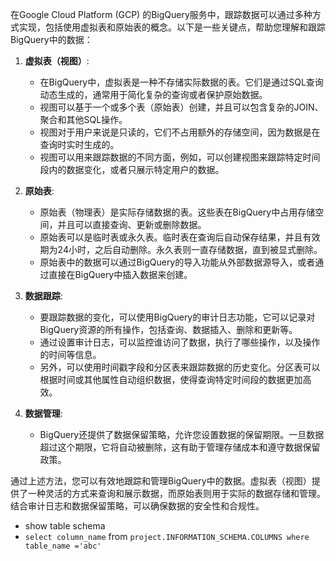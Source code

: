 在Google Cloud Platform (GCP) 的BigQuery服务中，跟踪数据可以通过多种方式实现，包括使用虚拟表和原始表的概念。以下是一些关键点，帮助您理解和跟踪BigQuery中的数据：

1. **虚拟表（视图）**:
   - 在BigQuery中，虚拟表是一种不存储实际数据的表。它们是通过SQL查询动态生成的，通常用于简化复杂的查询或者保护原始数据。
   - 视图可以基于一个或多个表（原始表）创建，并且可以包含复杂的JOIN、聚合和其他SQL操作。
   - 视图对于用户来说是只读的，它们不占用额外的存储空间，因为数据是在查询时实时生成的。
   - 视图可以用来跟踪数据的不同方面，例如，可以创建视图来跟踪特定时间段内的数据变化，或者只展示特定用户的数据。

2. **原始表**:
   - 原始表（物理表）是实际存储数据的表。这些表在BigQuery中占用存储空间，并且可以直接查询、更新或删除数据。
   - 原始表可以是临时表或永久表。临时表在查询后自动保存结果，并且有效期为24小时，之后自动删除。永久表则一直存储数据，直到被显式删除。
   - 原始表中的数据可以通过BigQuery的导入功能从外部数据源导入，或者通过直接在BigQuery中插入数据来创建。

3. **数据跟踪**:
   - 要跟踪数据的变化，可以使用BigQuery的审计日志功能，它可以记录对BigQuery资源的所有操作，包括查询、数据插入、删除和更新等。
   - 通过设置审计日志，可以监控谁访问了数据，执行了哪些操作，以及操作的时间等信息。
   - 另外，可以使用时间戳字段和分区表来跟踪数据的历史变化。分区表可以根据时间或其他属性自动组织数据，使得查询特定时间段的数据更加高效。

4. **数据管理**:
   - BigQuery还提供了数据保留策略，允许您设置数据的保留期限。一旦数据超过这个期限，它将自动被删除，这有助于管理存储成本和遵守数据保留政策。

通过上述方法，您可以有效地跟踪和管理BigQuery中的数据。虚拟表（视图）提供了一种灵活的方式来查询和展示数据，而原始表则用于实际的数据存储和管理。结合审计日志和数据保留策略，可以确保数据的安全性和合规性。

- show table schema
- `select column_name` from `project.INFORMATION_SCHEMA.COLUMNS where table_name ='abc'`
